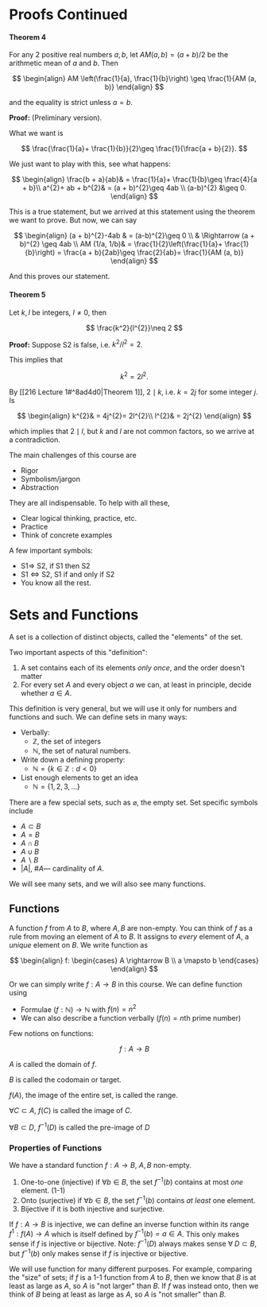 # Proofs Continued

#### Theorem 4

For any 2 positive real numbers $a, b$, let $AM (a, b)= (a + b)/2$ be the arithmetic mean of $a$ and $b$. Then

$$
\begin{align}
AM \left(\frac{1}{a}, \frac{1}{b}\right) \geq \frac{1}{AM (a, b)}
\end{align}
$$

and the equality is strict unless  $a = b$.

**Proof:** (Preliminary version).

What we want is

$$
\frac{\frac{1}{a}+ \frac{1}{b}}{2}\geq \frac{1}{\frac{a + b}{2}}.
$$

We just want to play with this, see what happens:

$$
\begin{align}
\frac{b + a}{ab}& = \frac{1}{a}+ \frac{1}{b}\geq \frac{4}{a + b}\\
a^{2}+ ab + b^{2}& = (a + b)^{2}\geq 4ab \\
(a-b)^{2} &\geq 0.
\end{align}
$$

This is a true statement, but we arrived at this statement using the theorem we want to prove. But now, we can say

$$
\begin{align}
(a + b)^{2}-4ab & = (a-b)^{2}\geq 0 \\
& \Rightarrow (a + b)^{2} \geq 4ab \\
AM (1/a, 1/b)& = \frac{1}{2}\left(\frac{1}{a}+ \frac{1}{b}\right) = \frac{a + b}{2ab}\geq \frac{2}{ab}= \frac{1}{AM (a, b)}
\end{align}
$$

And this proves our statement.

#### Theorem 5

Let $k, l$ be integers, $l \neq 0$, then

$$
\frac{k^2}{l^{2}}\neq 2
$$

**Proof:**  Suppose S2 is false, i.e. $k^2/l^{2}= 2$.

This implies that

$$
k^{2}= 2l^{2}.
$$

By [[216 Lecture 1#^8ad4d0|Theorem 1]], $2 \mid k$, i.e. $k = 2j$ for some integer $j$. Is

$$
\begin{align}
k^{2}& = 4j^{2}= 2l^{2}\\
l^{2}& = 2j^{2}
\end{align}
$$

which implies that $2 \mid l$, but $k$ and $l$ are not common factors, so we arrive at a contradiction.

The main challenges of this course are
- Rigor
- Symbolism/jargon
- Abstraction

They are all indispensable. To help with all these,
- Clear logical thinking, practice, etc.
- Practice
- Think of concrete examples

A few important symbols:
- S1$\Rightarrow$ S2, if S1 then S2
- S1 $\Leftrightarrow$ S2, S1 if and only if S2
- You know all the rest.

# Sets and Functions

A set is a collection of distinct objects, called the "elements" of the set.

Two important aspects of this "definition":
1. A set contains each of its elements *only once*, and the order doesn't matter
2. For every set $A$ and every object $a$ we can, at least in principle, decide whether $a \in A$.

This definition is very general, but we will use it only for numbers and functions and such. We can define sets in many ways:
- Verbally:
	- $\mathbb{Z}$, the set of integers
	- $\mathbb{N}$, the set of natural numbers.
- Write down a defining property:
	- $\mathbb{N}= \{k \in \mathbb{Z}:d < 0\}$
- List enough elements to get an idea
	- $\mathbb{N}= \{1, 2, 3, ... \}$

There are a few special sets, such as $\varnothing$, the empty set. Set specific symbols include
- $A \subset B$
- $A = B$
- $A \cap B$
- $A \cup B$
- $A \smallsetminus B$
- $|A|$, $\#A$— cardinality of $A$.

We will see many sets, and we will also see many functions.

## Functions

A function $f$ from $A$ to $B$, where $A, B$ are non-empty. You can think of $f$ as a rule from moving an element of $A$ to $B$. It assigns to *every* element of $A$, a *unique* element on $B$. We write function as

$$
\begin{align}
f: \begin{cases} A \rightarrow B \\
a \mapsto b
\end{cases}
\end{align}
$$

Or we can simply write $f:A \rightarrow B$ in this course. We can define function using
- Formulae $(f:\mathbb{N})\rightarrow \mathbb{N}$ with $f (n)= n^2$
- We can also describe a function verbally ($f (n)= n$th prime number)

Few notions on functions:

$$
f:A \rightarrow B
$$

$A$ is called the domain of $f$.

$B$ is called the codomain or target.

$f (A)$, the image of the entire set, is called the range.

$\forall C \subset A$, $f (C)$ is called the image of $C$.

$\forall B \subset D$, $f^{-1}(D)$ is called the pre-image of $D$

### Properties of Functions

We have a standard function $f:A \rightarrow B$, $A, B$ non-empty.

1. One-to-one (injective) if $\forall b \in B$, the set $f^{-1}(b)$ contains at most *one* element. (1-1)
2. Onto (surjective) if $\forall b \in B$, the set $f^{-1}(b)$ contains *at least* one element. 
3. Bijective if it is both injective and surjective.

If $f:A \rightarrow B$  is injective, we can define an inverse function within its range $f^{1}:f (A) \rightarrow A$ which is itself defined by $f^{-1}(b)= a\in A$. This only makes sense if $f$ is injective or bijective. Note: $f^{-1}(D)$ always makes sense $\forall \; D \subset B$, but $f^{-1}(b)$ only makes sense if $f$ is injective or bijective.

We will use function for many different purposes. For example, comparing the "size" of sets; if $f$ is a 1-1 function from $A$ to $B$, then we know that $B$ is at least as large as $A$, so $A$ is "not larger" than $B$. If $f$ was instead onto, then we think of $B$ being at least as large as $A$, so $A$ is "not smaller" than $B$. 